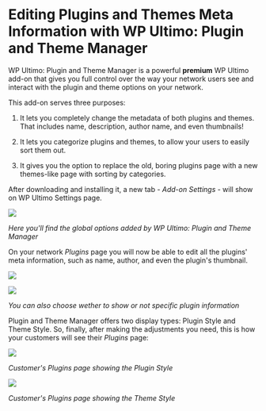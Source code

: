 # Editing Plugins and Themes Meta Information with WP Ultimo: Plugin and Theme Manager

WP Ultimo: Plugin and Theme Manager is a powerful **premium** WP Ultimo add-on that gives you full control over the way your network users see and interact with the plugin and theme options on your network.

This add-on serves three purposes:

  1. It lets you completely change the metadata of both plugins and themes. That includes name, description, author name, and even thumbnails!

  2. It lets you categorize plugins and themes, to allow your users to easily sort them out.

  3. It gives you the option to replace the old, boring plugins page with a new themes-like page with sorting by categories.

After downloading and installing it, a new tab - _Add-on Settings_ \- will show on WP Ultimo Settings page.

![](assets/images/301a52d2.png)

_Here you'll find the global options added by WP Ultimo: Plugin and Theme Manager_

On your network _Plugins_ page you will now be able to edit all the plugins' meta information, such as name, author, and even the plugin's thumbnail.

![](assets/images/a2315208.png)

![](assets/images/9abf9cae.png)

_You can also choose wether to show or not specific plugin information_

Plugin and Theme Manager offers two display types: Plugin Style and Theme Style. So, finally, after making the adjustments you need, this is how your customers will see their _Plugins_ page:

![](assets/images/7e1a264f.png)

_Customer's Plugins page showing the Plugin Style_

_![](assets/images/c566a3ea.png)_

_Customer's Plugins page showing the Theme Style_
